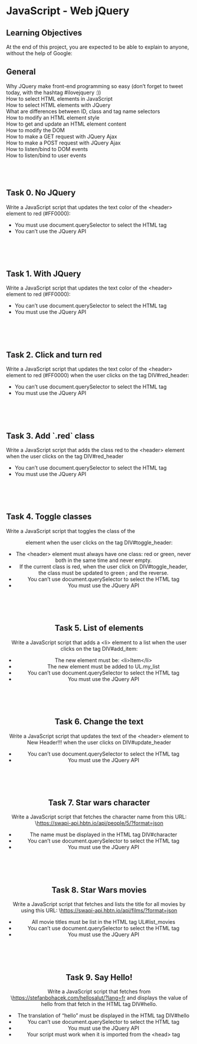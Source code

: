 # JavaScript - Web jQuery

## Learning Objectives

At the end of this project, you are expected to be able to explain to anyone, without the help of Google:

## General

Why JQuery make front-end programming so easy (don’t forget to tweet today, with the hashtag #ilovejquery :))<br>
How to select HTML elements in JavaScript<br>
How to select HTML elements with JQuery<br>
What are differences between ID, class and tag name selectors<br>
How to modify an HTML element style<br>
How to get and update an HTML element content<br>
How to modify the DOM<br>
How to make a GET request with JQuery Ajax<br>
How to make a POST request with JQuery Ajax<br>
How to listen/bind to DOM events<br>
How to listen/bind to user events<br>
<br>
<br>
<br>


## Task 0. No JQuery

Write a JavaScript script that updates the text color of the \<header> element to red (#FF0000):

- You must use document.querySelector to select the HTML tag<br>
- You can’t use the JQuery API
<br>
<br>
<br>

## Task 1. With JQuery

Write a JavaScript script that updates the text color of the \<header> element to red (#FF0000):

- You can’t use document.querySelector to select the HTML tag<br>
- You must use the JQuery API
<br>
<br>
<br>

## Task 2. Click and turn red

Write a JavaScript script that updates the text color of the \<header> element to red (#FF0000) when the user clicks on the tag DIV#red_header:

- You can’t use document.querySelector to select the HTML tag<br>
- You must use the JQuery API
<br>
<br>
<br>

## Task 3. Add \`.red` class

Write a JavaScript script that adds the class red to the \<header> element when the user clicks on the tag DIV#red_header

- You can’t use document.querySelector to select the HTML tag<br>
- You must use the JQuery API
<br>
<br>
<br>


## Task 4. Toggle classes

Write a JavaScript script that toggles the class of the <header> element when the user clicks on the tag DIV#toggle_header:

- The \<header> element must always have one class: red or green, never both in the same time and never empty.<br>
- If the current class is red, when the user click on DIV#toggle_header, the class must be updated to green ; and the reverse.<br>
- You can’t use document.querySelector to select the HTML tag<br>
- You must use the JQuery API<br>
<br>
<br>
<br>

## Task 5. List of elements

Write a JavaScript script that adds a \<li> element to a list when the user clicks on the tag DIV#add_item:

- The new element must be: \<li>Item\</li><br>
- The new element must be added to UL.my_list<br>
- You can’t use document.querySelector to select the HTML tag<br>
- You must use the JQuery API<br>
<br>
<br>
<br>



## Task 6. Change the text

Write a JavaScript script that updates the text of the \<header> element to New Header!!! when the user clicks on DIV#update_header

- You can’t use document.querySelector to select the HTML tag<br>
- You must use the JQuery API<br>
<br>
<br>
<br>

## Task 7. Star wars character

Write a JavaScript script that fetches the character name from this URL: \https://swapi-api.hbtn.io/api/people/5/?format=json

- The name must be displayed in the HTML tag DIV#character<br>
- You can’t use document.querySelector to select the HTML tag<br>
- You must use the JQuery API<br>
<br>
<br>
<br>



## Task 8. Star Wars movies

Write a JavaScript script that fetches and lists the title for all movies by using this URL: \https://swapi-api.hbtn.io/api/films/?format=json

- All movie titles must be list in the HTML tag UL#list_movies<br>
- You can’t use document.querySelector to select the HTML tag<br>
- You must use the JQuery API <br>
<br>
<br>
<br>


## Task 9. Say Hello!

Write a JavaScript script that fetches from \https://stefanbohacek.com/hellosalut/?lang=fr and displays the value of hello from that fetch in the HTML tag DIV#hello.

- The translation of “hello” must be displayed in the HTML tag DIV#hello<br>
- You can’t use document.querySelector to select the HTML tag<br>
- You must use the JQuery API<br>
- Your script must work when it is imported from the \<head> tag<br>

<br>
<br> 
<br>



